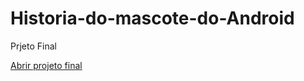 # Historia-do-mascote-do-Android
 Prjeto Final

<a href="https://esteffanyrodrigues.github.io/Historia-do-mascote-do-Android" target= "_blank" >Abrir projeto final</a>